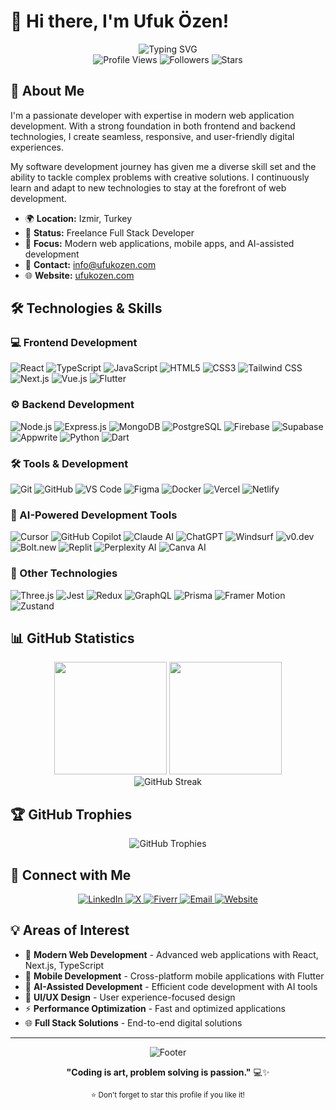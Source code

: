 # 👋 Hi there, I'm Ufuk Özen!

<div align="center">
  <img src="https://readme-typing-svg.herokuapp.com?font=Fira+Code&size=30&duration=3000&pause=1000&color=4E7CFF&center=true&vCenter=true&width=600&lines=Full+Stack+Developer;React+%26+Node.js+Expert;Flutter+%26+Mobile+Developer;AI+Tools+Enthusiast;Modern+Web+Solutions" alt="Typing SVG" />
</div>

<div align="center">
  <img src="https://komarev.com/ghpvc/?username=ufukozen&color=4e7cff&style=flat-square&label=Profile+Views" alt="Profile Views" />
  <img src="https://img.shields.io/github/followers/ufukozen?color=4e7cff&style=flat-square&label=Followers" alt="Followers" />
  <img src="https://img.shields.io/github/stars/ufukozen?color=4e7cff&style=flat-square&label=Stars" alt="Stars" />
</div>

## 🚀 About Me

I'm a passionate developer with expertise in modern web application development. With a strong foundation in both frontend and backend technologies, I create seamless, responsive, and user-friendly digital experiences.

My software development journey has given me a diverse skill set and the ability to tackle complex problems with creative solutions. I continuously learn and adapt to new technologies to stay at the forefront of web development.

- 🌍 **Location:** Izmir, Turkey
- 💼 **Status:** Freelance Full Stack Developer
- 🎯 **Focus:** Modern web applications, mobile apps, and AI-assisted development
- 📧 **Contact:** info@ufukozen.com
- 🌐 **Website:** [ufukozen.com](https://ufukozen.com)

## 🛠️ Technologies & Skills

### 💻 Frontend Development
<div align="left">

![React](https://img.shields.io/badge/React-20232A?style=for-the-badge&logo=react&logoColor=61DAFB)
![TypeScript](https://img.shields.io/badge/TypeScript-007ACC?style=for-the-badge&logo=typescript&logoColor=white)
![JavaScript](https://img.shields.io/badge/JavaScript-F7DF1E?style=for-the-badge&logo=javascript&logoColor=black)
![HTML5](https://img.shields.io/badge/HTML5-E34F26?style=for-the-badge&logo=html5&logoColor=white)
![CSS3](https://img.shields.io/badge/CSS3-1572B6?style=for-the-badge&logo=css3&logoColor=white)
![Tailwind CSS](https://img.shields.io/badge/Tailwind_CSS-38B2AC?style=for-the-badge&logo=tailwind-css&logoColor=white)
![Next.js](https://img.shields.io/badge/Next.js-000000?style=for-the-badge&logo=next.js&logoColor=white)
![Vue.js](https://img.shields.io/badge/Vue.js-35495E?style=for-the-badge&logo=vue.js&logoColor=4FC08D)
![Flutter](https://img.shields.io/badge/Flutter-02569B?style=for-the-badge&logo=flutter&logoColor=white)

</div>

### ⚙️ Backend Development
<div align="left">

![Node.js](https://img.shields.io/badge/Node.js-43853D?style=for-the-badge&logo=node.js&logoColor=white)
![Express.js](https://img.shields.io/badge/Express.js-404D59?style=for-the-badge&logo=express&logoColor=white)
![MongoDB](https://img.shields.io/badge/MongoDB-4EA94B?style=for-the-badge&logo=mongodb&logoColor=white)
![PostgreSQL](https://img.shields.io/badge/PostgreSQL-316192?style=for-the-badge&logo=postgresql&logoColor=white)
![Firebase](https://img.shields.io/badge/Firebase-039BE5?style=for-the-badge&logo=Firebase&logoColor=white)
![Supabase](https://img.shields.io/badge/Supabase-3ECF8E?style=for-the-badge&logo=supabase&logoColor=white)
![Appwrite](https://img.shields.io/badge/Appwrite-FD366E?style=for-the-badge&logo=appwrite&logoColor=white)
![Python](https://img.shields.io/badge/Python-3776AB?style=for-the-badge&logo=python&logoColor=white)
![Dart](https://img.shields.io/badge/Dart-0175C2?style=for-the-badge&logo=dart&logoColor=white)

</div>

### 🛠️ Tools & Development
<div align="left">

![Git](https://img.shields.io/badge/Git-F05032?style=for-the-badge&logo=git&logoColor=white)
![GitHub](https://img.shields.io/badge/GitHub-100000?style=for-the-badge&logo=github&logoColor=white)
![VS Code](https://img.shields.io/badge/Visual_Studio_Code-0078D4?style=for-the-badge&logo=visual%20studio%20code&logoColor=white)
![Figma](https://img.shields.io/badge/Figma-F24E1E?style=for-the-badge&logo=figma&logoColor=white)
![Docker](https://img.shields.io/badge/Docker-2496ED?style=for-the-badge&logo=docker&logoColor=white)
![Vercel](https://img.shields.io/badge/Vercel-000000?style=for-the-badge&logo=vercel&logoColor=white)
![Netlify](https://img.shields.io/badge/Netlify-00C7B7?style=for-the-badge&logo=netlify&logoColor=white)

</div>

### 🤖 AI-Powered Development Tools
<div align="left">

![Cursor](https://img.shields.io/badge/Cursor-000000?style=for-the-badge&logo=cursor&logoColor=white)
![GitHub Copilot](https://img.shields.io/badge/GitHub_Copilot-000000?style=for-the-badge&logo=github&logoColor=white)
![Claude AI](https://img.shields.io/badge/Claude_AI-FF6B35?style=for-the-badge&logo=anthropic&logoColor=white)
![ChatGPT](https://img.shields.io/badge/ChatGPT-74aa9c?style=for-the-badge&logo=openai&logoColor=white)
![Windsurf](https://img.shields.io/badge/Windsurf-0066CC?style=for-the-badge&logo=windsurf&logoColor=white)
![v0.dev](https://img.shields.io/badge/v0.dev-000000?style=for-the-badge&logo=vercel&logoColor=white)
![Bolt.new](https://img.shields.io/badge/Bolt.new-FF6B35?style=for-the-badge&logo=stackblitz&logoColor=white)
![Replit](https://img.shields.io/badge/Replit-667881?style=for-the-badge&logo=replit&logoColor=white)
![Perplexity AI](https://img.shields.io/badge/Perplexity_AI-1FB8CD?style=for-the-badge&logo=perplexity&logoColor=white)
![Canva AI](https://img.shields.io/badge/Canva_AI-00C4CC?style=for-the-badge&logo=canva&logoColor=white)

</div>

### 🔧 Other Technologies
<div align="left">

![Three.js](https://img.shields.io/badge/Three.js-000000?style=for-the-badge&logo=three.js&logoColor=white)
![Jest](https://img.shields.io/badge/Jest-C21325?style=for-the-badge&logo=jest&logoColor=white)
![Redux](https://img.shields.io/badge/Redux-593D88?style=for-the-badge&logo=redux&logoColor=white)
![GraphQL](https://img.shields.io/badge/GraphQL-E10098?style=for-the-badge&logo=graphql&logoColor=white)
![Prisma](https://img.shields.io/badge/Prisma-3982CE?style=for-the-badge&logo=Prisma&logoColor=white)
![Framer Motion](https://img.shields.io/badge/Framer_Motion-0055FF?style=for-the-badge&logo=framer&logoColor=white)
![Zustand](https://img.shields.io/badge/Zustand-FF6B35?style=for-the-badge&logo=zustand&logoColor=white)

</div>

## 📊 GitHub Statistics

<div align="center">
  <img height="180em" src="https://github-readme-stats.vercel.app/api?username=ufukozen&show_icons=true&theme=tokyonight&include_all_commits=true&count_private=true&hide_border=true&bg_color=0d1117&title_color=4e7cff&icon_color=4e7cff&text_color=ffffff"/>
  <img height="180em" src="https://github-readme-stats.vercel.app/api/top-langs/?username=ufukozen&layout=compact&langs_count=8&theme=tokyonight&hide_border=true&bg_color=0d1117&title_color=4e7cff&text_color=ffffff"/>
</div>

<div align="center">
  <img src="https://github-readme-streak-stats.herokuapp.com/?user=ufukozen&theme=tokyonight&hide_border=true&background=0d1117&stroke=4e7cff&ring=4e7cff&fire=ff6b6b&currStreakLabel=4e7cff" alt="GitHub Streak" />
</div>

## 🏆 GitHub Trophies
<div align="center">
  <img src="https://github-profile-trophy.vercel.app/?username=ufukozen&theme=tokyonight&no-frame=true&no-bg=true&margin-w=4&row=1" alt="GitHub Trophies" />
</div>

## 🤝 Connect with Me

<div align="center">
  <a href="https://www.linkedin.com/in/ufukozendev/">
    <img src="https://img.shields.io/badge/LinkedIn-0077B5?style=for-the-badge&logo=linkedin&logoColor=white" alt="LinkedIn" />
  </a>
  <a href="https://x.com/ufukozendev">
    <img src="https://img.shields.io/badge/X-000000?style=for-the-badge&logo=x&logoColor=white" alt="X" />
  </a>
  <a href="https://www.fiverr.com/ufukozen12">
    <img src="https://img.shields.io/badge/Fiverr-1DBF73?style=for-the-badge&logo=fiverr&logoColor=white" alt="Fiverr" />
  </a>
  <a href="mailto:info@ufukozen.com">
    <img src="https://img.shields.io/badge/Email-D14836?style=for-the-badge&logo=gmail&logoColor=white" alt="Email" />
  </a>
  <a href="https://ufukozen.com">
    <img src="https://img.shields.io/badge/Website-4E7CFF?style=for-the-badge&logo=google-chrome&logoColor=white" alt="Website" />
  </a>
</div>

## 💡 Areas of Interest

- 🚀 **Modern Web Development** - Advanced web applications with React, Next.js, TypeScript
- 📱 **Mobile Development** - Cross-platform mobile applications with Flutter
- 🤖 **AI-Assisted Development** - Efficient code development with AI tools
- 🎨 **UI/UX Design** - User experience-focused design
- ⚡ **Performance Optimization** - Fast and optimized applications
- 🌐 **Full Stack Solutions** - End-to-end digital solutions

---

<div align="center">
  <img src="https://capsule-render.vercel.app/api?type=waving&color=4e7cff&height=100&section=footer" alt="Footer" />

  **"Coding is art, problem solving is passion."** 💻✨

  <sub>⭐ Don't forget to star this profile if you like it!</sub>
</div>
